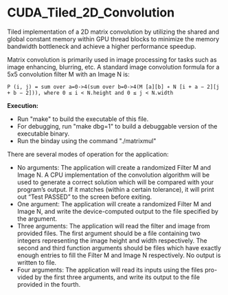 # CUDA_Tiled_2D_Convolution

Tiled implementation of a 2D matrix convolution by utilizing the shared and global constant memory within GPU thread blocks to minimize the memory bandwidth bottleneck and achieve a higher performance speedup. 

Matrix convolution is primarily used in image processing for tasks such as image enhancing, blurring, etc. A standard image convolution formula for a 5x5 convolution filter M with an Image N is:
```
P (i, j) = sum over a=0->4(sum over b=0->4(M [a][b] ∗ N [i + a − 2][j + b − 2])), where 0 ≤ i < N.height and 0 ≤ j < N.width
```

**Execution:**

* Run "make" to build the executable of this file.
* For debugging, run "make dbg=1" to build a debuggable version of the executable binary.
* Run the binday using the command "./matrixmul"

There are several modes of operation for the application:
* No arguments: The application will create a randomized Filter M and Image N. A CPU implementation of the convolution algorithm will be used to generate a correct solution which will be compared with your program’s output. If it matches (within a certain tolerance), it will print out “Test PASSED” to the screen before exiting.
* One argument: The application will create a randomized Filter M and Image N, and write the device-computed output to the file specified by the argument.
* Three arguments: The application will read the filter and image from provided files. The first argument should be a file containing two integers representing the image height and width respectively. The second and third function arguments should be files which have exactly enough entries to fill the Filter M and Image N respectively. No output is written to file.
* Four arguments: The application will read its inputs using the files pro- vided by the first three arguments, and write its output to the file provided in the fourth.
